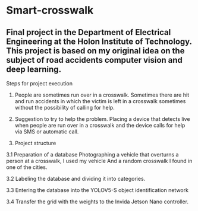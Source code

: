 # Smart-crosswalk
Final project in the Department of Electrical Engineering at the Holon Institute of Technology.
This project is based on my original idea on the subject of road accidents computer vision and deep learning.
-------------------------------------------------------------------------------------------------------------

 Steps for project execution

1) People are sometimes run over in a crosswalk.
   Sometimes there are hit and run accidents in which the victim is left in a crosswalk sometimes without the possibility of calling for help.


2) Suggestion to try to help the problem.
  Placing a device that detects live when people are run over in a crosswalk and the device calls for help via SMS or automatic call.


3) Project structure

3.1 Preparation of a database
Photographing a vehicle that overturns a person at a crosswalk, I used my vehicle
And a random crosswalk I found in one of the cities.

3.2 Labeling the database and dividing it into categories.

3.3 Entering the database into the YOLOV5-S object identification network

3.4 Transfer the grid with the weights to the Invida Jetson Nano controller.
